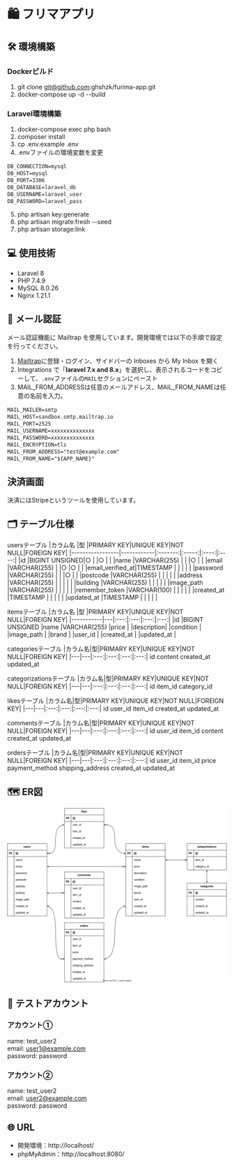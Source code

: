# 🛍 フリマアプリ

## 🛠 環境構築
### Dockerビルド
1. git clone git@github.com:ghshzk/furima-app.git
2. docker-compose up -d --build

### Laravel環境構築
1. docker-compose exec php bash
2. composer install
3. cp .env.example .env
4. .envファイルの環境変数を変更
```
DB_CONNECTION=mysql
DB_HOST=mysql
DB_PORT=3306
DB_DATABASE=laravel_db
DB_USERNAME=laravel_user
DB_PASSWORD=laravel_pass
```
5. php artisan key:generate
6. php artisan migrate:fresh --seed
7. php artisan storage:link

## 💻 使用技術
- Laravel 8
- PHP 7.4.9
- MySQL 8.0.26
- Nginx 1.21.1

## 📧 メール認証
メール認証機能に Mailtrap を使用しています。開発環境では以下の手順で設定を行ってください。
1. [Mailtrap](https://mailtrap.io/)に登録・ログイン、サイドバーの Inboxes から My Inbox を開く
2. Integrations で「**laravel 7.x and 8.x**」を選択し、表示されるコードをコピーして、`.env`ファイルの`MAIL`セクションにペースト
3. MAIL_FROM_ADDRESSは任意のメールアドレス、MAIL_FROM_NAMEは任意の名前を入力。
```
MAIL_MAILER=smtp
MAIL_HOST=sandbox.smtp.mailtrap.io
MAIL_PORT=2525
MAIL_USERNAME=xxxxxxxxxxxxxx
MAIL_PASSWORD=xxxxxxxxxxxxxx
MAIL_ENCRYPTION=tls
MAIL_FROM_ADDRESS="test@example.com"
MAIL_FROM_NAME="${APP_NAME}"
```

## 決済画面
決済にはStripeというツールを使用しています。  


## 🗂 テーブル仕様
usersテーブル
|カラム名       |型  |PRIMARY KEY|UNIQUE KEY|NOT NULL|FOREIGN KEY|
|-----------------|------------|:-------:|:-----:|:----:|:----:|
|id               |BIGINT UNSIGNED|○   |   |○  |   |
|name             |VARCHAR(255)   |    |   |○  |   |
|email            |VARCHAR(255)   |    |○  |○  |   |
|email_verified_at|TIMESTAMP      |    |   |   |   |
|password         |VARCHAR(255)   |    |   |○  |   |
|postcode         |VARCHAR(255)   |    |   |   |   |
|address          |VARCHAR(255)   |    |   |   |   |
|building         |VARCHAR(255)   |    |   |   |   |
|image_path       |VARCHAR(255)   |    |   |   |   |
|remember_token   |VARCHAR(100)   |    |   |   |   |
|created_at       |TIMESTAMP      |    |   |   |   |
|updated_at       |TIMESTAMP      |    |   |   |   |

itemsテーブル
|カラム名    |型  |PRIMARY KEY|UNIQUE KEY|NOT NULL|FOREIGN KEY|
|-----------|---|:---:|:---:|:---:|:---:|
|id         |BIGINT UNSIGNED
|name       |VARCHAR(255)
|price      |
|description|
|condition  |
|image_path |
|brand      |
|user_id    |
|created_at |
|updated_at |

categoriesテーブル
|カラム名|型|PRIMARY KEY|UNIQUE KEY|NOT NULL|FOREIGN KEY|
|---|---|:---:|:---:|:---:|:---:|
id
content
created_at
updated_at

categorizationsテーブル
|カラム名|型|PRIMARY KEY|UNIQUE KEY|NOT NULL|FOREIGN KEY|
|---|---|:---:|:---:|:---:|:---:|
id
item_id
category_id

likesテーブル
|カラム名|型|PRIMARY KEY|UNIQUE KEY|NOT NULL|FOREIGN KEY|
|---|---|:---:|:---:|:---:|:---:|
id
user_id
item_id
created_at
updated_at

commentsテーブル
|カラム名|型|PRIMARY KEY|UNIQUE KEY|NOT NULL|FOREIGN KEY|
|---|---|:---:|:---:|:---:|:---:|
id
user_id
item_id
content
created_at
updated_at

ordersテーブル
|カラム名|型|PRIMARY KEY|UNIQUE KEY|NOT NULL|FOREIGN KEY|
|---|---|:---:|:---:|:---:|:---:|
id
user_id
item_id
price
payment_method
shipping_address
created_at
updated_at

## 🗺 ER図
![ER図](/furima.drawio.svg)

## 🔑 テストアカウント
### アカウント①
name: test_user2\
email: user1@example.com\
password: password

### アカウント②
name: test_user2\
email: user2@example.com\
password: password

## 🌐 URL
- 開発環境：http://localhost/
- phpMyAdmin：http://localhost:8080/